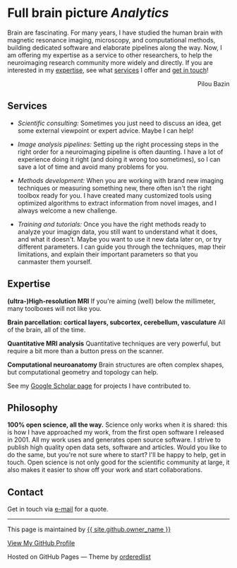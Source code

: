 # <a name="home"></a>Full brain picture _Analytics_

Brain are fascinating. For many years, I have studied the human brain with magnetic resonance imaging, microscopy, and computational methods, building dedicated software and elaborate pipelines along the way. Now, I am offering my expertise as a service to other researchers, to help the neuroimaging research community more widely and directly. If you are interested in my <a href="#code">expertise</a>, see what <a href="#code">services</a> I offer and <a href="#code">get in touch</a>!

<p  style="text-align:right">Pilou Bazin</p>

## <a name="services"></a>Services

- _Scientific consulting:_ Sometimes you just need to discuss an idea, get some external viewpoint or expert advice. Maybe I can help!

- _Image analysis pipelines:_ Setting up the right processing steps in the right order for a neuroimaging pipeline is often daunting. I have a lot of experience doing it right (and doing it wrong too sometimes), so I can save a lot of time and avoid many problems for you.

- _Methods development:_ When you are working with brand new imaging techniques or measuring something new, there often isn't the right toolbox ready for you. I have created many customized tools using optimized algorithms to extract information from novel images, and I always welcome a new challenge.

- _Training and tutorials:_ Once you have the right methods ready to analyze your imagign data, you still want to understand what it does, and what it doesn't. Maybe you want to use it new data later on, or try different parameters. I can guide you through the techniques, map their limitations, and explain their important parameters so that you canmaster them yourself.

## <a names="expertise"></a>Expertise

**(ultra-)High-resolution MRI** If you're aiming (well) below the millimeter, many toolboxes will not like you.

**Brain parcellation: cortical layers, subcortex, cerebellum, vasculature** All of the brain, all of the time.

**Quantitative MRI analysis** Quantitative techniques are very powerful, but require a bit more than a button press on the scanner.

**Computational neuroanatomy** Brain structures are often complex shapes, but computational geometry and topology can help.

See my  <a href="https://scholar.google.com/citations?user=g1EY49YAAAAJ">Google Scholar page</a> for projects I have contributed to.


## <a names="philosophy"></a>Philosophy

**100% open science, all the way.**
Science only works when it is shared: this is how I have approached my work, from the first open software I released in 2001.
All my work uses and generates open source software. I strive to publish high quality open data sets, software and articles.
Would you like to do the same, but you're not sure where to start? I'll be happy to help, get in touch. Open science is not
only good for the scientific community at large, it also makes it easier to show off your work and start collaborations.


## <a name="contact"></a>Contact

Get in touch via <a href="mailto:info@fullbrainpicture.nl">e-mail</a> for a quote. 


---
 This page is maintained by <a href="{{ site.github.owner_url }}">{{ site.github.owner_name }}</a>
 
<a href="{{ site.github.owner_url }}">View My GitHub Profile</a>
 
 Hosted on GitHub Pages &mdash; Theme by <a href="https://github.com/orderedlist">orderedlist</a>
